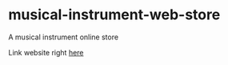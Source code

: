 # musical-instrument-web-store
A musical instrument online store

Link website right [here](https://music-embassy.herokuapp.com/)
